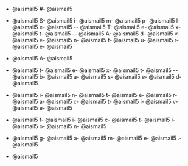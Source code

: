 - @aismail5
#- @aismail5
 - @aismail5
S- @aismail5
i- @aismail5
m- @aismail5
p- @aismail5
l- @aismail5
e- @aismail5
-- @aismail5
T- @aismail5
e- @aismail5
x- @aismail5
t- @aismail5
-- @aismail5
A- @aismail5
d- @aismail5
v- @aismail5
e- @aismail5
n- @aismail5
t- @aismail5
u- @aismail5
r- @aismail5
e- @aismail5

- @aismail5
A- @aismail5
 - @aismail5
t- @aismail5
e- @aismail5
x- @aismail5
t- @aismail5
-- @aismail5
b- @aismail5
a- @aismail5
s- @aismail5
e- @aismail5
d- @aismail5
 - @aismail5
i- @aismail5
n- @aismail5
t- @aismail5
e- @aismail5
r- @aismail5
a- @aismail5
c- @aismail5
t- @aismail5
i- @aismail5
v- @aismail5
e- @aismail5
 - @aismail5
f- @aismail5
i- @aismail5
c- @aismail5
t- @aismail5
i- @aismail5
o- @aismail5
n- @aismail5
 - @aismail5
g- @aismail5
a- @aismail5
m- @aismail5
e- @aismail5
.- @aismail5

- @aismail5
